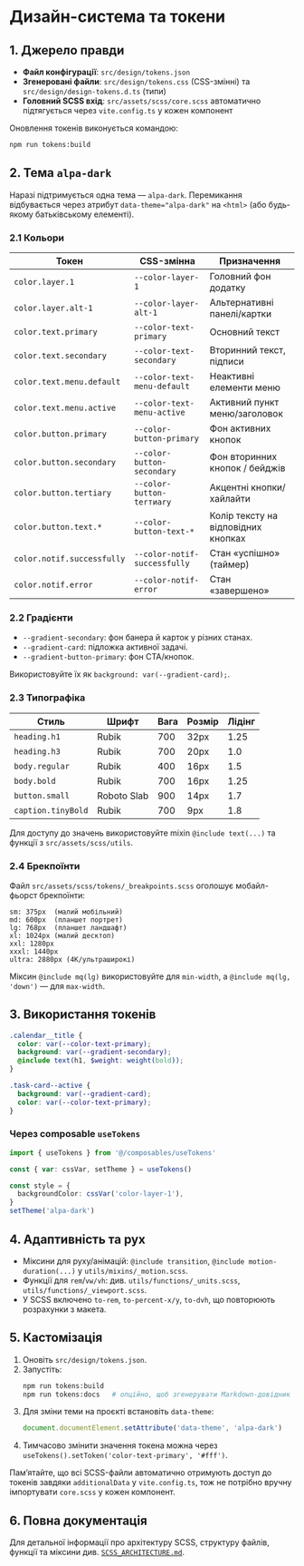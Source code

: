 # Дизайн-система та токени

## 1. Джерело правди

- **Файл конфігурації**: `src/design/tokens.json`
- **Згенеровані файли**: `src/design/tokens.css` (CSS-змінні) та `src/design/design-tokens.d.ts` (типи)
- **Головний SCSS вхід**: `src/assets/scss/core.scss` автоматично підтягується через `vite.config.ts` у кожен компонент

Оновлення токенів виконується командою:

```bash
npm run tokens:build
```

## 2. Тема `alpa-dark`

Наразі підтримується одна тема — `alpa-dark`. Перемикання відбувається через атрибут `data-theme="alpa-dark"` на `<html>` (або будь-якому батьківському елементі).

### 2.1 Кольори

| Токен                      | CSS-змінна                   | Призначення                         |
| -------------------------- | ---------------------------- | ----------------------------------- |
| `color.layer.1`            | `--color-layer-1`            | Головний фон додатку                |
| `color.layer.alt-1`        | `--color-layer-alt-1`        | Альтернативні панелі/картки         |
| `color.text.primary`       | `--color-text-primary`       | Основний текст                      |
| `color.text.secondary`     | `--color-text-secondary`     | Вторинний текст, підписи            |
| `color.text.menu.default`  | `--color-text-menu-default`  | Неактивні елементи меню             |
| `color.text.menu.active`   | `--color-text-menu-active`   | Активний пункт меню/заголовок       |
| `color.button.primary`     | `--color-button-primary`     | Фон активних кнопок                 |
| `color.button.secondary`   | `--color-button-secondary`   | Фон вторинних кнопок / бейджів      |
| `color.button.tertiary`    | `--color-button-terтиary`    | Акцентні кнопки/хайлайти            |
| `color.button.text.*`      | `--color-button-text-*`      | Колір тексту на відповідних кнопках |
| `color.notif.successfully` | `--color-notif-successfully` | Стан «успішно» (таймер)             |
| `color.notif.error`        | `--color-notif-error`        | Стан «завершено»                    |

### 2.2 Градієнти

- `--gradient-secondary`: фон банера й карток у різних станах.
- `--gradient-card`: підложка активної задачі.
- `--gradient-button-primary`: фон CTA/кнопок.

Використовуйте їх як `background: var(--gradient-card);`.

### 2.3 Типографіка

| Стиль              | Шрифт       | Вага | Розмір | Лідінг |
| ------------------ | ----------- | ---- | ------ | ------ |
| `heading.h1`       | Rubik       | 700  | 32px   | 1.25   |
| `heading.h3`       | Rubik       | 700  | 20px   | 1.0    |
| `body.regular`     | Rubik       | 400  | 16px   | 1.5    |
| `body.bold`        | Rubik       | 700  | 16px   | 1.25   |
| `button.small`     | Roboto Slab | 900  | 14px   | 1.7    |
| `caption.tinyBold` | Rubik       | 700  | 9px    | 1.8    |

Для доступу до значень використовуйте mixin `@include text(...)` та функції з `src/assets/scss/utils`.

### 2.4 Брекпоїнти

Файл `src/assets/scss/tokens/_breakpoints.scss` оголошує мобайл-фьорст брекпоїнти:

```
sm: 375px  (малий мобільний)
md: 600px  (планшет портрет)
lg: 768px  (планшет ландшафт)
xl: 1024px (малий десктоп)
xxl: 1280px
xxxl: 1440px
ultra: 2880px (4K/ультраширокі)
```

Міксин `@include mq(lg)` використовуйте для `min-width`, а `@include mq(lg, 'down')` — для `max-width`.

## 3. Використання токенів

```scss
.calendar__title {
  color: var(--color-text-primary);
  background: var(--gradient-secondary);
  @include text(h1, $weight: weight(bold));
}

.task-card--active {
  background: var(--gradient-card);
  color: var(--color-text-primary);
}
```

### Через composable `useTokens`

```ts
import { useTokens } from '@/composables/useTokens'

const { var: cssVar, setTheme } = useTokens()

const style = {
  backgroundColor: cssVar('color-layer-1'),
}
setTheme('alpa-dark')
```

## 4. Адаптивність та рух

- Міксини для руху/анімацій: `@include transition`, `@include motion-duration(...)` у `utils/mixins/_motion.scss`.
- Функції для `rem`/`vw/vh`: див. `utils/functions/_units.scss`, `utils/functions/_viewport.scss`.
- У SCSS включено `to-rem`, `to-percent-x/y`, `to-dvh`, що повторюють розрахунки з макета.

## 5. Кастомізація

1. Оновіть `src/design/tokens.json`.
2. Запустіть:
   ```bash
   npm run tokens:build
   npm run tokens:docs   # опційно, щоб згенерувати Markdown-довідник
   ```
3. Для зміни теми на проєкті встановіть `data-theme`:
   ```js
   document.documentElement.setAttribute('data-theme', 'alpa-dark')
   ```
4. Тимчасово змінити значення токена можна через `useTokens().setToken('color-text-primary', '#fff')`.

Памʼятайте, що всі SCSS-файли автоматично отримують доступ до токенів завдяки `additionalData` у `vite.config.ts`, тож не потрібно вручну імпортувати `core.scss` у кожен компонент.

## 6. Повна документація

Для детальної інформації про архітектуру SCSS, структуру файлів, функції та міксини див. [`SCSS_ARCHITECTURE.md`](./SCSS_ARCHITECTURE.md).
